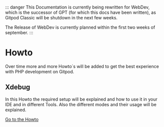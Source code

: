 ::: danger
This Documentation is currently being rewritten for WebDev, which is the successor of GPT (for which this docs have been written), as Gitpod Classic will be shutdown in the next few weeks.

The Release of WebDev is currently planned within the first two weeks of september.
:::

# Howto

Over time more and more Howto´s will be added to get the best experience with PHP development on Gitpod.

## Xdebug
In this Howto the required setup will be explained and how to use it in your IDE and in different Tools. Also the different modes and their usage will be explained.

[Go to the Howto](/howto/xdebug/index)